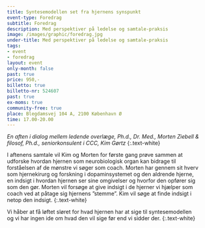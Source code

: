 ```yaml
---
title: Syntesemodellen set fra hjernens synspunkt
event-type: Foredrag
subtitle: Foredrag
description: Med perspektiver på ledelse og samtale-praksis
image: /images/graphic/foredrag.jpg
under-title: Med perspektiver på ledelse og samtale-praksis
tags:
- event
- foredrag
layout: event
only-month: false
past: true
price: 950,-
billetto: true
billetto-nr: 524607
past: true
ex-moms: true
community-free: true
place: Blegdamsvej 104 A, 2100 København Ø
time: 17.00-20.00
---
```



*En aften i dialog mellem ledende overlæge, Ph.d., Dr. Med., Morten Ziebell & filosof, Ph.d., seniorkonsulent i CCC, Kim Gørtz*
{:.text-white}

I aftenens samtale vil Kim og Morten for første gang prøve sammen at udforske hvordan hjernen som neurobiologisk organ kan bidrage til forståelsen af de mønstre vi søger som coach. Morten har gennem sit hverv som hjernekirurg og forskning i dopaminsystemet og den aldrende hjerne, en indsigt i hvordan hjernen ser sine omgivelser og hvorfor den opfører sig som den gør. Morten vil forsøge at give indsigt i de hjerner vi hjælper som coach ved at påtage sig hjernens ”stemme”. Kim vil søge at finde indsigt i netop den indsigt.
{:.text-white}
 
Vi håber at få løftet sløret  for hvad hjernen har at sige til syntesemodellen og vi har ingen ide om hvad den vil sige før end vi sidder der.
{:.text-white}